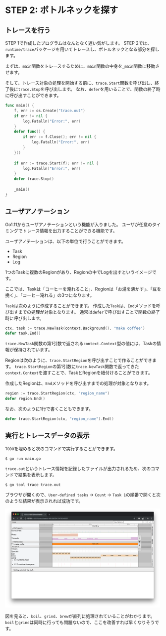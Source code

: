 # STEP 2: ボトルネックを探す

## トレースを行う

STEP 1で作成したプログラムはなんとなく遅い気がします。
STEP 2では、`runtime/trace`パッケージを用いてトレースし、ボトルネックとなる部分を探します。

まずは、`main`関数をトレースするために、`main`関数の中身を`_main`関数に移動させます。

そして、トレース対象の処理を開始する前に、`trace.Start`関数を呼び出し、終了後に`trace.Stop`を呼び出します。
なお、`defer`を用いることで、関数の終了時に呼び出すことができます。

```go
func main() {
	f, err := os.Create("trace.out")
	if err != nil {
		log.Fatalln("Error:", err)
	}
	defer func() {
		if err := f.Close(); err != nil {
			log.Fatalln("Error:", err)
		}
	}()

	if err := trace.Start(f); err != nil {
		log.Fatalln("Error:", err)
	}
	defer trace.Stop()

	_main()
}
```

## ユーザアノテーション

Go1.11からユーザアノテーションという機能が入りました。
ユーザが任意のタイミングでトレース情報を出力することができる機能です。

ユーザアノテーションは、以下の単位で行うことができます。

* Task
* Region
* Log

1つのTaskに複数のRegionがあり、Regionの中でLogを出すというイメージです。

ここでは、Taskは「コーヒーを淹れること」、Regionは「お湯を沸かす」、「豆を挽く」、「コーヒー淹れる」の3つになります。

`Task`は次のように作成することができます。
作成した`Task`は、`End`メソッドを呼び出すまでの処理が対象となります。
通常は`defer`で呼び出すことで関数の終了時に呼び出します。

```go
ctx, task := trace.NewTask(context.Background(), "make coffee")
defer task.End()
```

`trace.NewTask`関数の第1引数で返される`context.Context`型の値には、Taskの情報が保持されています。

Regionは次のように、`trace.StartRegion`を呼び出すことで作ることができます。
`trace.StartRegion`の第1引数に`trace.NewTask`関数で返ってきた`context.Context`を渡すことで、TaskとRegionを紐付けることができます。

作成したRegionは、`End`メソッドを呼び出すまでの処理が対象となります。

```go
region := trace.StartRegion(ctx, "region_name")
defer region.End()
```

なお、次のように1行で書くこともできます。

```go
defer trace.StartRegion(ctx, "region_name").End()
```

## 実行とトレースデータの表示

`TODO`を埋めると次のコマンドで実行することができます。

```
$ go run main.go
```

`trace.out`というトレース情報を記録したファイルが出力されるため、次のコマンドで結果を表示します。

```
$ go tool trace trace.out
```

ブラウザが開くので、`User-defined tasks` -> `Count` -> `Task 1`の順番で開くと次のような結果が表示されれば成功です。

<img src="trace.png" width="500px">

図を見ると、`boil`、`grind`、`brew`が直列に処理されていることがわかります。
`boil`と`grind`は同時に行っても問題ないので、ここを改善すれば早くなりそうです。
